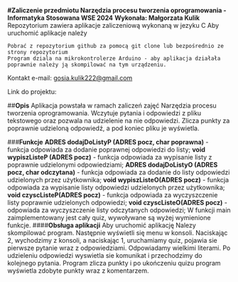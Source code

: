 **#Zaliczenie przedmiotu Narzędzia procesu tworzenia oprogramowania - Informatyka Stosowana WSE 2024**
**Wykonała: Małgorzata Kulik**
Repozytorium zawiera aplikacje zaliczeniową wykonaną w jezyku C
Aby uruchomić aplikacje należy

    Pobrać z repozytorium github za pomocą git clone lub bezpośrednio ze strony repozytorium
    Program dziala na mikrokontrolerze Arduino - aby aplikacja działała poprawnie należy ją skompilować na tym urządzeniu.

Kontakt e-mail: gosia.kulik222@gmail.com

Link do projektu:


##**Opis**
Aplikacja powstała w ramach zaliczeń zajęć Narzędzia procesu tworzenia oprogramowania. Wczytuje pytania i odpowiedzi z pliku tekstowego oraz pozwala na udzielenie na nie odpowiedzi. Zlicza punkty za poprawnie udzieloną odpowiedź, a pod koniec pliku je wyświetla.

###**Funkcje**
**ADRES dodajDoListyP (ADRES pocz, char poprawna)** - funkcja odpowiada za dodanie poprawnej odpowiedzi do listy;
**void wypiszListeP (ADRES pocz)** - funkcja odpowiada za wypisanie listy z poprawnie udzielonymi odpowiedziami;
**ADRES dodajDoListyO (ADRES pocz, char odczytana)** - funkcja odpowiada za dodanie do listy odpowiedzi udzielonych przez użytkownika;
**void wypiszListeO(ADRES pocz)** - funkcja odpowiada za wypisanie listy odpowiedzi udzielonych przez użytkownika;
**void czyscListeP(ADRES pocz)** - funkcja odpowiada za wyczyszczenie listy poprawnie udzielonych odpowiedzi;
**void czyscListeO(ADRES pocz)** - odpowiada za wyczyszczenie listy odczytanych odpowiedzi;
W funkcji main zaimplementowany jest cały quiz, wywoływane są wyżej wymienione funkcje.
####**Obsługa aplikacji**
Aby uruchomić aplikację Nalezy skompilować program. Następnie wyświetli się menu w konsoli. Naciskając 2, wychodzimy z konsoli, a naciskając 1, uruchamiamy quiz, pojawia sie pierwsze pytanie wraz z odpowiedziami. Odpowiadamy wielkimi literami. Po udzieleniu odpowiedzi wyswietla sie komunikat i przechodzimy do kolejnego pytania. Program zlicza punkty i po ukończeniu quizu program wyświetla zdobyte punkty wraz z komentarzem.
